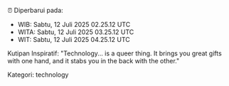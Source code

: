⏰ Diperbarui pada:
- WIB: Sabtu, 12 Juli 2025 02.25.12 UTC
- WITA: Sabtu, 12 Juli 2025 03.25.12 UTC
- WIT: Sabtu, 12 Juli 2025 04.25.12 UTC

Kutipan Inspiratif:
"Technology... is a queer thing. It brings you great gifts with one hand, and it stabs you in the back with the other."


Kategori: technology

